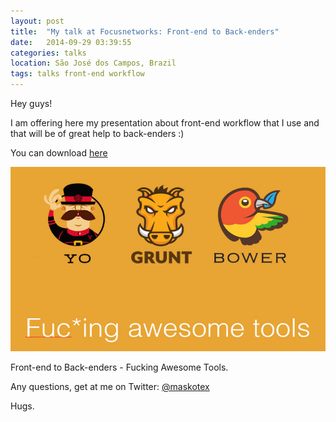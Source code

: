 ```yaml
---
layout: post
title:  "My talk at Focusnetworks: Front-end to Back-enders"
date:   2014-09-29 03:39:55
categories: talks
location: São José dos Campos, Brazil 
tags: talks front-end workflow
---
```


Hey guys! 

I am offering here my presentation about front-end workflow that I use and that will be of great help to back-enders :)

You can download [here](https://speakerdeck.com/danilovaz/front-end-to-back-enders)

<div class="post-image">
    <img src="/img/talk-workflow.jpg" />
    <p class="post-image-caption">Front-end to Back-enders - Fucking Awesome Tools.</p>
</div>

Any questions, get at me on Twitter: [@maskotex](https://twitter.com/maskotex/)

Hugs.